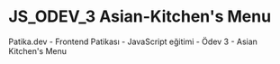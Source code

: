 # JS_ODEV_3 Asian-Kitchen's Menu
Patika.dev - Frontend Patikası - JavaScript eğitimi - Ödev 3 - Asian Kitchen's Menu
